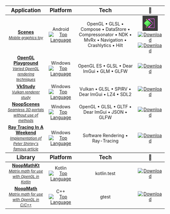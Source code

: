[//]: # ([![GitHub User's stars]&#40;https://img.shields.io/github/stars/Lucodivo&#41;]&#40;&#41; [![GitHub followers]&#40;https://img.shields.io/github/followers/Lucodivo&#41;]&#40;https://github.com/Lucodivo?tab=followers&#41;)

<!--region-->
<table style="text-align:center;">
  <thead style="font-size: larger; background-color: #FFFFFF11;">
    <tr>
      <th><b>Application</b></th>
      <th><b>Platform</b></th>
      <th><b>Tech</b></th>
      <th><b>🔗</b></th>
    </tr>
  </thead>
  <tbody>
    <tr>
      <td><a href="https://github.com/Lucodivo/ScenesMobile"><b>Scenes</b><br><i><small>Mobile graphics toy</small></i></a></td>
      <td>
        Android<br>
        <a href="#"><img alt="Top Language" src="https://img.shields.io/github/languages/top/Lucodivo/ScenesMobile?style=plastic"></a>
      </td>
      <td>OpenGL • GLSL • Compose • DataStore • Compressonator • NDK • MvRx • Navigation • Crashlytics • Hilt</td>
      <td>
        <a href="https://play.google.com/store/apps/details?id=com.inasweaterpoorlyknit.learnopengl_androidport"><img alt="Download" src="https://raw.githubusercontent.com/Lucodivo/RepoSampleImages/master/OpenGLScenes/Android/logo/logo-color-48x48.png"></a><br>
        <a href="https://play.google.com/store/apps/details?id=com.inasweaterpoorlyknit.learnopengl_androidport"><img alt="Download" src="https://img.shields.io/badge/Google%20Play-%20?logo=googleplay&amp;color=grey"></a>
        <a href="https://github.com/Lucodivo/Scenes/releases"><img alt="Download" src="https://img.shields.io/github/v/release/Lucodivo/Scenes?logo=github&amp;label=%20&amp;color=grey"></a><br>
      </td>
    </tr>
    <tr>
      <td><a href="https://github.com/Lucodivo/OpenGLPlayground"><b>OpenGL Playground</b><br><i><small>Varied OpenGL rendering techniques</small></i></a></td>
      <td>
        Windows<br>
        <a href="#"><img alt="Top Language" src="https://img.shields.io/github/languages/top/Lucodivo/OpenGLPlayground?style=plastic"></a>
      </td>
      <td>OpenGL ES • GLSL • Dear ImGui • GLM • GLFW</td>
      <td>
        <a href="https://github.com/Lucodivo/OpenGLPlayground/releases"><img alt="Download" src="https://img.shields.io/github/v/release/Lucodivo/OpenGLPlayground?logo=github&amp;label=%20&amp;color=grey"></a>
      </td>
    </tr>
    <tr>
      <td><a href="https://github.com/Lucodivo/VkStudy"><b>VkStudy</b><br><i><small>Vulkan renderer study</small></i></a></td>
      <td>
        Windows<br>
        <a href="#"><img alt="Top Language" src="https://img.shields.io/github/languages/top/Lucodivo/VkStudy?style=plastic"></a>
      </td>
      <td>Vulkan • GLSL • SPIRV • Dear ImGui • LZ4 • SDL2</td>
      <td>
        <a href="https://github.com/Lucodivo/VkStudy/releases"><img alt="Download" src="https://img.shields.io/github/v/release/Lucodivo/VkStudy?logo=github&amp;label=%20&amp;color=grey"></a>
      </td>
    </tr>
    <tr>
      <td><a href="https://github.com/Lucodivo/NoopScenes"><b>NoopScenes</b><br><i><small>Seamless 3D portals without use of methods</small></i></a></td>
      <td>
        Windows<br>
        <a href="#"><img alt="Top Language" src="https://img.shields.io/github/languages/top/Lucodivo/NoopScenes?style=plastic"></a>
      </td>
      <td>OpenGL • GLSL • GLTF • Dear ImGui • JSON • GLFW</td>
      <td>
        <a href="https://github.com/Lucodivo/NoopScenes/releases"><img alt="Download" src="https://img.shields.io/github/v/release/Lucodivo/NoopScenes?logo=github&amp;label=%20&amp;color=grey"></a>
      </td>
    </tr>
    <tr>
      <td><a href="https://github.com/Lucodivo/RayTracingInAWeekend"><b>Ray Tracing In A Weekend</b><br><i><small>Implementation of Peter Shirley's famous article</small></i></a></td>
      <td>
        Windows<br>
        <a href="#"><img alt="Top Language" src="https://img.shields.io/github/languages/top/Lucodivo/RayTracingInAWeekend?style=plastic"></a>
      </td>
      <td>Software Rendering • Ray-Tracing</td>
      <td>
        <a href="https://github.com/Lucodivo/RayTracingInAWeekend/releases"><img alt="Download" src="https://img.shields.io/github/v/release/Lucodivo/RayTracingInAWeekend?logo=github&amp;label=%20&amp;color=grey"></a>
      </td>
    </tr>
  </tbody>
  <thead style="font-size: larger; background-color: #FFFFFF11;">
    <tr>
      <th><b>Library</b></th>
      <th><b>Platform</b></th>
      <th><b>Tech</b></th>
      <th><b>🔗</b></th>
    </tr>
  </thead>
  <tbody>
    <tr>
      <td><a href="https://github.com/Lucodivo/NoopMathKt"><b>NoopMathKt</b><br><i><small>Matrix math for use with OpenGL in Kotlin</small></i></a></td>
      <td>
        Kotlin<br>
        <a href="#"><img alt="Top Language" src="https://img.shields.io/github/languages/top/Lucodivo/NoopMathKt?style=plastic"></a>
      </td>
      <td>kotlin.test</td>
      <td>
        <a href="https://jitpack.io/#lucodivo/NoopMathKt"><img alt="Download" src="https://jitpack.io/v/lucodivo/NoopMathKt.svg"></a>
      </td>
    </tr>
    <tr>
      <td><a href="https://github.com/Lucodivo/noopmath"><b>NoopMath</b><br><i><small>Matrix math for use with OpenGL in C/C++</small></i></a></td>
      <td>
        C++<br>
        <a href="#"><img alt="Top Language" src="https://img.shields.io/github/languages/top/Lucodivo/noopmath?style=plastic"></a>
      </td>
      <td>gtest</td>
      <td>
        <a href="https://github.com/Lucodivo/noopmath/releases"><img alt="Download" src="https://img.shields.io/github/v/release/Lucodivo/noopmath?logo=github&amp;label=%20&amp;color=grey"></a>
      </td>
    </tr>
  </tbody>
</table>
<!--endregion-->
